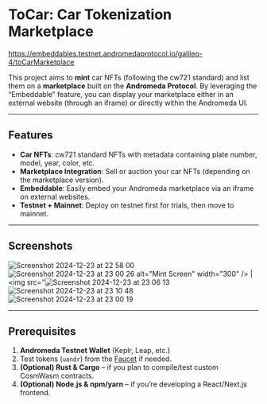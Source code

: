 # ToCar: Car Tokenization Marketplace

https://embeddables.testnet.andromedaprotocol.io/galileo-4/toCarMarketplace

This project aims to **mint** car NFTs (following the cw721 standard) and list them on a **marketplace** built on the **Andromeda Protocol**. By leveraging the “Embeddable” feature, you can display your marketplace either in an external website (through an iframe) or directly within the Andromeda UI.

---

## Features

- **Car NFTs**: cw721 standard NFTs with metadata containing plate number, model, year, color, etc.  
- **Marketplace Integration**: Sell or auction your car NFTs (depending on the marketplace version).  
- **Embeddable**: Easily embed your Andromeda marketplace via an iframe on external websites.  
- **Testnet + Mainnet**: Deploy on testnet first for trials, then move to mainnet.

---

## Screenshots

![Screenshot 2024-12-23 at 22 58 00](https://github.com/user-attachments/assets/ec9eeb6c-cd38-4adf-bbc7-9a40ba939c56)
 ![Screenshot 2024-12-23 at 23 00 26](https://github.com/user-attachments/assets/1c02aa45-7a2d-4bae-a609-87edea977a6f)
alt="Mint Screen" width="300" /> | <img src="![Screenshot 2024-12-23 at 23 06 13](https://github.com/user-attachments/assets/d0b1dde8-9a9e-44de-b503-38d2f4d64244)
![Screenshot 2024-12-23 at 23 10 48](https://github.com/user-attachments/assets/13b90fb0-2399-4ebe-8dc0-d449072ae046)
 ![Screenshot 2024-12-23 at 23 00 19](https://github.com/user-attachments/assets/1ada6860-3c24-414e-bff8-b1179d7cff2a)


---

## Prerequisites

1. **Andromeda Testnet Wallet** (Keplr, Leap, etc.)  
2. Test tokens (`uandr`) from the [Faucet](https://docs.andromedaprotocol.io/) if needed.  
3. **(Optional) Rust & Cargo** – if you plan to compile/test custom CosmWasm contracts.  
4. **(Optional) Node.js & npm/yarn** – if you’re developing a React/Next.js frontend.


